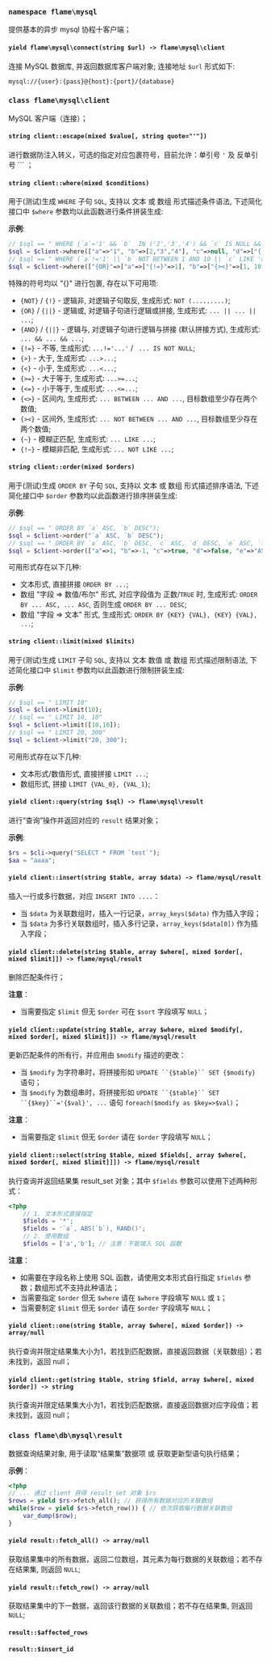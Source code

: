 ### `namespace flame\mysql`
提供基本的异步 mysql 协程十客户端；

#### `yield flame\mysql\connect(string $url) -> flame\mysql\client`
连接 MySQL 数据库, 并返回数据库客户端对象; 连接地址 `$url` 形式如下:

```
mysql://{user}:{pass}@{host}:{port}/{database}
```

### `class flame\mysql\client`
MySQL 客户端（连接）；

#### `string client::escape(mixed $value[, string quote="'"])`
进行数据防注入转义，可选的指定对应包裹符号，目前允许：单引号 `'` 及 反单引号 ``` ；

#### `string client::where(mixed $conditions)`
用于(测试)生成 `WHERE` 子句 `SQL`, 支持以 文本 或 数组 形式描述条件语法, 下述简化接口中 `$where` 参数均以此函数进行条件拼装生成:

**示例**:
``` PHP
// $sql == " WHERE (`a`='1' && `b`  IN ('2','3','4') && `c` IS NULL && `d`!='5')"
$sql = $client->where(["a"=>"1", "b"=>[2,"3","4"], "c"=>null, "d"=>["{!=}"=>5]]);
// $sql == " WHERE (`a`!='1' || `b` NOT BETWEEN 1 AND 10 || `c` LIKE 'aaa%')"
$sql = $client->where(["{OR}"=>["a"=>["{!=}"=>1], "b"=>["{><}"=>[1, 10, 3]], "c"=>["{~}"=>"aaa%"]]]);
```

特殊的符号均以 "{}" 进行包裹, 存在以下可用项:
* `{NOT}` / `{!}` - 逻辑非, 对逻辑子句取反, 生成形式: `NOT (.........)`;
* `{OR}` / `{||}` - 逻辑或, 对逻辑子句进行逻辑或拼接, 生成形式: `... || ... || ...`;
* `{AND}` / `{||}` - 逻辑与, 对逻辑子句进行逻辑与拼接 (默认拼接方式), 生成形式: `... && ... && ...`;
* `{!=}` - 不等, 生成形式: `...!='...'` / ` ... IS NOT NULL`;
* `{>}` - 大于, 生成形式: `...>...`;
* `{<}` - 小于, 生成形式: `...<...`;
* `{>=}` - 大于等于, 生成形式: `...>=...`;
* `{<=}` - 小于等于, 生成形式: `...<=...`;
* `{<>}` - 区间内, 生成形式: `... BETWEEN ... AND ...`, 目标数组至少存在两个数值;
* `{><}` - 区间外, 生成形式: `... NOT BETWEEN ... AND ...`, 目标数组至少存在两个数值;
* `{~}` - 模糊正匹配, 生成形式: `... LIKE ...`;
* `{!~}` - 模糊非匹配, 生成形式: `... NOT LIKE ...`;

#### `string client::order(mixed $orders)`
用于(测试)生成 `ORDER BY` 子句 `SQL`, 支持以 文本 或 数组 形式描述排序语法, 下述简化接口中 `$order` 参数均以此函数进行排序拼装生成:

**示例**:
``` PHP
// $sql == " ORDER BY `a` ASC, `b` DESC");
$sql = $client->order("`a` ASC, `b` DESC");
// $sql == " ORDER BY `a` ASC, `b` DESC, `c` ASC, `d` DESC, `e` ASC, `f` DESC"
$sql = $client->order(["a"=>1, "b"=>-1, "c"=>true, "d"=>false, "e"=>"ASC", "f"=>"DESC"]);
```
可用形式存在以下几种:
* 文本形式, 直接拼接 `ORDER BY ...`;
* 数组 "字段 => 数值/布尔" 形式, 对应字段值为 正数/`TRUE` 时, 生成形式: `ORDER BY ... ASC, ... ASC`, 否则生成 `ORDER BY ... DESC`;
* 数组 "字段 => 文本" 形式, 生成形式: `ORDER BY {KEY} {VAL}, {KEY} {VAL}, ...`;

#### `string client::limit(mixed $limits)`
用于(测试)生成 `LIMIT` 子句 `SQL`, 支持以 文本 数值 或 数组 形式描述限制语法, 下述简化接口中 `$limit` 参数均以此函数进行限制拼装生成:

**示例**:
``` PHP
// $sql == " LIMIT 10"
$sql = $client->limit(10);
// $sql == " LIMIT 10, 10"
$sql = $client->limit([10,10]);
// $sql == " LIMIT 20, 300"
$sql = $client->limit("20, 300");
```
可用形式存在以下几种:
* 文本形式/数值形式, 直接拼接 `LIMIT ...`;
* 数组形式, 拼接 `LIMIT {VAL_0}, {VAL_1}`;

#### `yield client::query(string $sql) -> flame\mysql\result`
进行“查询”操作并返回对应的 `result` 结果对象；

**示例**:
``` PHP
$rs = $cli->query("SELECT * FROM `test`");
$aa = "aaaa";
```

#### `yield client::insert(string $table, array $data) -> flame/mysql/result`
插入一行或多行数据，对应 `INSERT INTO ....`：
* 当 `$data` 为关联数组时，插入一行记录，`array_keys($data)` 作为插入字段；
* 当 `$data` 为多行关联数组时，插入多行记录，`array_keys($data[0])` 作为插入字段；

#### `yield client::delete(string $table, array $where[, mixed $order[, mixed $limit]]) -> flame/mysql/result`
删除匹配条件行；

**注意**：
* 当需要指定 `$limit` 但无 `$order` 可在 `$sort` 字段填写 `NULL`；

#### `yield client::update(string $table, array $where, mixed $modify[, mixed $order[, mixed $limit]]) -> flame/mysql/result`
更新匹配条件的所有行，并应用由 `$modify` 描述的更改：

* 当 `$modify` 为字符串时，将拼接形如 `UPDATE ``{$table}`` SET {$modify}` 语句；
* 当 `$modify` 为数组串时，将拼接形如 `UPDATE ``{$table}`` SET ``{$key}``='{$val}', ...` 语句 `foreach($modify as $key=>$val)`；

**注意**：
* 当需要指定 `$limit` 但无 `$order` 请在 `$order` 字段填写 `NULL`；

#### `yield client::select(string $table, mixed $fields[, array $where[, mixed $order[, mixed $limit]]]) -> flame/mysql/result`
执行查询并返回结果集 result_set 对象；其中 `$fields` 参数可以使用下述两种形式：
``` PHP
<?php
	// 1. 文本形式直接指定
	$fields = '*';
	$fields = '`a`, ABS(`b`), RAND()';
	// 2. 使用数组
	$fields = ['a','b']; // 注意：不能填入 SQL 函数
```

**注意**：
* 如需要在字段名称上使用 SQL 函数，请使用文本形式自行指定 `$fields` 参数；数组形式不支持此种语法；
* 当需要指定 `$order` 但无 `$where` 请在 `$where` 字段填写 `NULL` 或 `1`；
* 当需要制定 `$limit` 但无 `$order` 请在 `$order` 字段填写 `NULL`；

#### `yield client::one(string $table, array $where[, mixed $order]) -> array/null`
执行查询并限定结果集大小为1，若找到匹配数据，直接返回数据（关联数组）；若未找到，返回 null；

#### `yield client::get(string $table, string $field, array $where[, mixed $order]) -> string`
执行查询并限定结果集大小为1，若找到匹配数据，直接返回数据对应字段值；若未找到，返回 null；

### `class flame\db\mysql\result`
数据查询结果对象, 用于读取“结果集”数据项 或 获取更新型语句执行结果；

**示例**：
``` PHP
<?php
// ... 通过 client 获得 result_set 对象 $rs
$rows = yield $rs->fetch_all(); // 获得所有数据对应的关联数组
while($row = yield $rs->fetch_row()) { // 依次获取每行数据关联数组
	var_dump($row);
}
```

#### `yield result::fetch_all() -> array/null`
获取结果集中的所有数据，返回二位数组，其元素为每行数据的关联数组；若不存在结果集, 则返回 `NULL`;

#### `yield result::fetch_row() -> array/null`
获取结果集中的下一数据，返回该行数据的关联数组；若不存在结果集, 则返回 `NULL`;

#### `result::$affected_rows`
#### `result::$insert_id`
